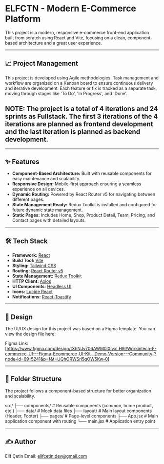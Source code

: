 # ELFCTN - Modern E-Commerce Platform

This project is a modern, responsive e-commerce front-end application built from scratch using React and Vite, focusing on a clean, component-based architecture and a great user experience.

---

## 📈 Project Management

This project is developed using Agile methodologies. Task management and workflow are organized on a Kanban board to ensure continuous delivery and iterative development. Each feature or fix is tracked as a separate task, moving through stages like 'To Do', 'In Progress', and 'Done'.

## NOTE: The project is a total of 4 iterations and 24 sprints as Fullstack. The first 3 iterations of the 4 iterations are planned as frontend development and the last iteration is planned as backend development.

---

## ✨ Features

- **Component-Based Architecture:** Built with reusable components for easy maintenance and scalability.
- **Responsive Design:** Mobile-first approach ensuring a seamless experience on all devices.
- **Dynamic Routing:** Powered by React Router v5 for navigating between different pages.
- **State Management Ready:** Redux Toolkit is installed and configured for future dynamic state management.
- **Static Pages:** Includes Home, Shop, Product Detail, Team, Pricing, and Contact pages with detailed layouts.

---

## 🛠️ Tech Stack

- **Framework:** [React](https://reactjs.org/)
- **Build Tool:** [Vite](https://vitejs.dev/)
- **Styling:** [Tailwind CSS](https://tailwindcss.com/)
- **Routing:** [React Router v5](https://v5.reactrouter.com/)
- **State Management:** [Redux Toolkit](https://redux-toolkit.js.org/)
- **HTTP Client:** [Axios](https://axios-http.com/)
- **UI Components:** [Headless UI](https://headlessui.com/)
- **Icons:** [Lucide React](https://lucide.dev/guide/packages/lucide-react)
- **Notifications:** [React-Toastify](https://fkhadra.github.io/react-toastify/introduction)

---

## 🎨 Design

The UI/UX design for this project was based on a Figma template. You can view the design file here:

Figma Link: [https://www.figma.com/design/tXhNJv706AWM0lXlyxLH9l/Workintech-E-commerce-UI---Figma-Ecommerce-UI-Kit--Demo-Version---Community-?node-id=69-5241&p=f&t=UQhORWSrl5qOW5Kw-0]

---

## 📂 Folder Structure

The project follows a component-based structure for better organization and scalability.

src/
├── components/ # Reusable components (common, home product, etc.)
├── data/ # Mock data files
├── layout/ # Main layout components (Header, Footer)
├── pages/ # Page-level components
├── App.jsx # Main application component with routing
└── main.jsx # Application entry point

---

## ✍️ Author

Elif Çetin
Email: elifcetin.dev@gmail.com

